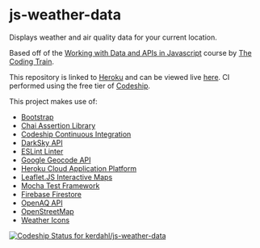 # js-weather-data

Displays weather and air quality data for your current location.

Based off of the [Working with Data and APIs in Javascript](https://thecodingtrain.com/Courses/data-and-apis) course by [The Coding Train](https://thecodingtrain.com).

This repository is linked to [Heroku](https://www.heroku.com) and can be viewed live [here](https://js-weather-data.herokuapp.com).
CI performed using the free tier of [Codeship](https://codeship.com).

This project makes use of:

- [Bootstrap](https://getboostrap.com)
- [Chai Assertion Library](https://www.chaijs.com)
- [Codeship Continuous Integration](https://codeship.com)
- [DarkSky API](https://darksky.com/dev)
- [ESLint Linter](https://eslint.org)
- [Google Geocode API](https://developers.google.com/maps/documentation/geocoding/start)
- [Heroku Cloud Application Platform](https://www.heroku.com)
- [Leaflet.JS Interactive Maps](https://leafletjs.com)
- [Mocha Test Framework](https://mochajs.org)
- [Firebase Firestore](https://firebase.google.com/docs/firestore)
- [OpenAQ API](https://docs.openaq.org)
- [OpenStreetMap](https://www.openstreetmap.org)
- [Weather Icons](http://weathericons.io)

[![Codeship Status for kerdahl/js-weather-data](https://app.codeship.com/projects/df3a4060-7f6b-0137-fdd2-7ad05795ae37/status?branch=master)](https://app.codeship.com/projects/351949)
